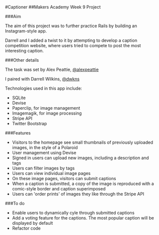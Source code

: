 #Captioner
##Makers Academy Week 9 Project


###Aim

The aim of this project was to further practice Rails by building an Instagram-style app. 

Darrell and I added a twist to it by attempting to develop a caption competition website, where users tried to compete to post the most interesting caption. 



###Other details

The task was set by Alex Peattie, [@alexpeattie](http://www.github.com/alexpeattie)

I paired with Darrell Wilkins, [@dwkns](http://www.github.com/dwkns)

Technologies used in this app include:

* SQLite
* Devise
* Paperclip, for image management
* Imagemagik, for image processing
* Stripe API
* Twitter Bootstrap


###Features

* Visitors to the homepage see small thumbnails of previously uploaded images, in the style of a Polaroid
* User management using Devise
* Signed in users can upload new images, including a description and tags
* Users can filter images by tags
* Users can view individual image pages
* On these image pages, visitors can submit captions
* When a caption is submitted, a copy of the image is reproduced with a comic-style border and caption superimposed
* Users can 'order prints' of images they like through the Stripe API

###To do

* Enable users to dynamically cyle through submitted captions 
* Add a voting feature for the captions. The most popular caption will be displayed by default
* Refactor code 